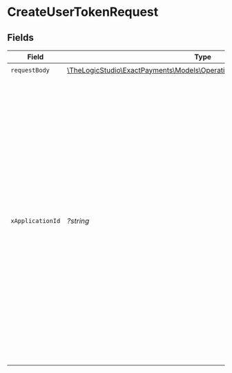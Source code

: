 # CreateUserTokenRequest


## Fields

| Field                                                                                                                                                                                                                                                                                                                                                                    | Type                                                                                                                                                                                                                                                                                                                                                                     | Required                                                                                                                                                                                                                                                                                                                                                                 | Description                                                                                                                                                                                                                                                                                                                                                              | Example                                                                                                                                                                                                                                                                                                                                                                  |
| ------------------------------------------------------------------------------------------------------------------------------------------------------------------------------------------------------------------------------------------------------------------------------------------------------------------------------------------------------------------------ | ------------------------------------------------------------------------------------------------------------------------------------------------------------------------------------------------------------------------------------------------------------------------------------------------------------------------------------------------------------------------ | ------------------------------------------------------------------------------------------------------------------------------------------------------------------------------------------------------------------------------------------------------------------------------------------------------------------------------------------------------------------------ | ------------------------------------------------------------------------------------------------------------------------------------------------------------------------------------------------------------------------------------------------------------------------------------------------------------------------------------------------------------------------ | ------------------------------------------------------------------------------------------------------------------------------------------------------------------------------------------------------------------------------------------------------------------------------------------------------------------------------------------------------------------------ |
| `requestBody`                                                                                                                                                                                                                                                                                                                                                            | [\TheLogicStudio\ExactPayments\Models\Operations\CreateUserTokenRequestBody](../../models/operations/CreateUserTokenRequestBody.md)                                                                                                                                                                                                                                      | :heavy_check_mark:                                                                                                                                                                                                                                                                                                                                                       | N/A                                                                                                                                                                                                                                                                                                                                                                      |                                                                                                                                                                                                                                                                                                                                                                          |
| `xApplicationId`                                                                                                                                                                                                                                                                                                                                                         | *?string*                                                                                                                                                                                                                                                                                                                                                                | :heavy_minus_sign:                                                                                                                                                                                                                                                                                                                                                       | Application ID calling the API. Specify your assigned Application ID, otherwise, use the default value or leave it empty if you aren't assigned any Application ID. It can be specified in the header or in the body. If you're building your own application, refer to our [guide](https://developer.exactpay.com/docs/authentication) on how to get an Application ID. | admin-pwa                                                                                                                                                                                                                                                                                                                                                                |